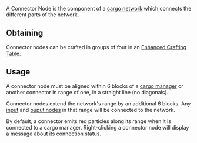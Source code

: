 A Connector Node is the component of a [cargo network](https://github.com/TheBusyBiscuit/Slimefun4/wiki/Cargo-Management) which connects the different parts of the network.

## Obtaining
Connector nodes can be crafted in groups of four in an [Enhanced Crafting Table](https://github.com/TheBusyBiscuit/Slimefun4/wiki/Enhanced-Crafting-Table).

## Usage
A connector node must be aligned within 6 blocks of a [cargo manager](https://github.com/TheBusyBiscuit/Slimefun4/wiki/Cargo-Manager) or another connector in range of one, in a straight line (no diagonals).

Connector nodes extend the network's range by an additional 6 blocks. Any [input](https://github.com/TheBusyBiscuit/Slimefun4/wiki/Input-Node) and [ouput nodes](https://github.com/TheBusyBiscuit/Slimefun4/wiki/Output-Node) in that range will be connected to the network.

By default, a connector emits red particles along its range when it is connected to a cargo manager. Right-clicking a connector node will display a message about its connection status.
